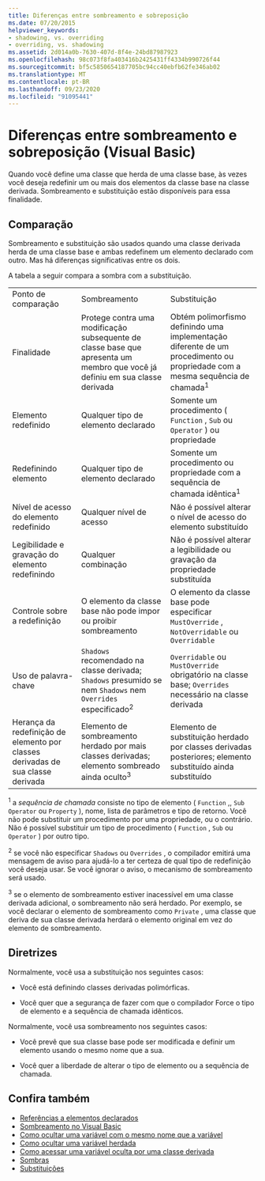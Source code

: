```yaml
---
title: Diferenças entre sombreamento e sobreposição
ms.date: 07/20/2015
helpviewer_keywords:
- shadowing, vs. overriding
- overriding, vs. shadowing
ms.assetid: 2d014a0b-7630-407d-8f4e-24bd87987923
ms.openlocfilehash: 98c073f8fa403416b2425431ff4334b990726f44
ms.sourcegitcommit: bf5c5850654187705bc94cc40ebfb62fe346ab02
ms.translationtype: MT
ms.contentlocale: pt-BR
ms.lasthandoff: 09/23/2020
ms.locfileid: "91095441"
---
```

# <a name="differences-between-shadowing-and-overriding-visual-basic"></a>Diferenças entre sombreamento e sobreposição (Visual Basic)

Quando você define uma classe que herda de uma classe base, às vezes você deseja redefinir um ou mais dos elementos da classe base na classe derivada. Sombreamento e substituição estão disponíveis para essa finalidade.  
  
## <a name="comparison"></a>Comparação  

 Sombreamento e substituição são usados quando uma classe derivada herda de uma classe base e ambas redefinem um elemento declarado com outro. Mas há diferenças significativas entre os dois.  
  
 A tabela a seguir compara a sombra com a substituição.  
  
||||  
|---|---|---|  
|Ponto de comparação|Sombreamento|Substituição|  
|Finalidade|Protege contra uma modificação subsequente de classe base que apresenta um membro que você já definiu em sua classe derivada|Obtém polimorfismo definindo uma implementação diferente de um procedimento ou propriedade com a mesma sequência de chamada<sup>1</sup>|  
|Elemento redefinido|Qualquer tipo de elemento declarado|Somente um procedimento ( `Function` , `Sub` ou `Operator` ) ou propriedade|  
|Redefinindo elemento|Qualquer tipo de elemento declarado|Somente um procedimento ou propriedade com a sequência de chamada idêntica<sup>1</sup>|  
|Nível de acesso do elemento redefinido|Qualquer nível de acesso|Não é possível alterar o nível de acesso do elemento substituído|  
|Legibilidade e gravação do elemento redefinindo|Qualquer combinação|Não é possível alterar a legibilidade ou gravação da propriedade substituída|  
|Controle sobre a redefinição|O elemento da classe base não pode impor ou proibir sombreamento|O elemento da classe base pode especificar `MustOverride` , `NotOverridable` ou `Overridable`|  
|Uso de palavra-chave|`Shadows` recomendado na classe derivada; `Shadows` presumido se nem `Shadows` nem `Overrides` especificado<sup>2</sup>|`Overridable` ou `MustOverride` obrigatório na classe base; `Overrides` necessário na classe derivada|  
|Herança da redefinição de elemento por classes derivadas de sua classe derivada|Elemento de sombreamento herdado por mais classes derivadas; elemento sombreado ainda oculto<sup>3</sup>|Elemento de substituição herdado por classes derivadas posteriores; elemento substituído ainda substituído|  
  
 <sup>1</sup> a *sequência de chamada* consiste no tipo de elemento ( `Function` ,, `Sub` `Operator` ou `Property` ), nome, lista de parâmetros e tipo de retorno. Você não pode substituir um procedimento por uma propriedade, ou o contrário. Não é possível substituir um tipo de procedimento ( `Function` , `Sub` ou `Operator` ) por outro tipo.  
  
 <sup>2</sup> se você não especificar `Shadows` ou `Overrides` , o compilador emitirá uma mensagem de aviso para ajudá-lo a ter certeza de qual tipo de redefinição você deseja usar. Se você ignorar o aviso, o mecanismo de sombreamento será usado.  
  
 <sup>3</sup> se o elemento de sombreamento estiver inacessível em uma classe derivada adicional, o sombreamento não será herdado. Por exemplo, se você declarar o elemento de sombreamento como `Private` , uma classe que deriva de sua classe derivada herdará o elemento original em vez do elemento de sombreamento.  
  
## <a name="guidelines"></a>Diretrizes  

 Normalmente, você usa a substituição nos seguintes casos:  
  
- Você está definindo classes derivadas polimórficas.  
  
- Você quer que a segurança de fazer com que o compilador Force o tipo de elemento e a sequência de chamada idênticos.  
  
 Normalmente, você usa sombreamento nos seguintes casos:  
  
- Você prevê que sua classe base pode ser modificada e definir um elemento usando o mesmo nome que a sua.  
  
- Você quer a liberdade de alterar o tipo de elemento ou a sequência de chamada.  
  
## <a name="see-also"></a>Confira também

- [Referências a elementos declarados](references-to-declared-elements.md)
- [Sombreamento no Visual Basic](shadowing.md)
- [Como ocultar uma variável com o mesmo nome que a variável](how-to-hide-a-variable-with-the-same-name-as-your-variable.md)
- [Como ocultar uma variável herdada](how-to-hide-an-inherited-variable.md)
- [Como acessar uma variável oculta por uma classe derivada](how-to-access-a-variable-hidden-by-a-derived-class.md)
- [Sombras](../../../language-reference/modifiers/shadows.md)
- [Substituições](../../../language-reference/modifiers/overrides.md)
